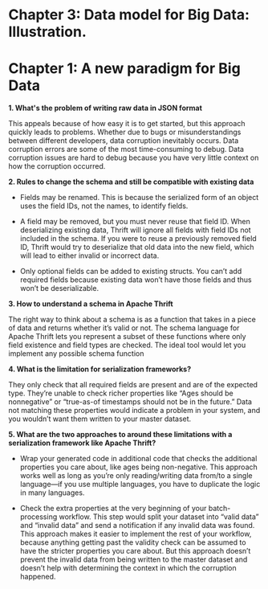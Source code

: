 # Chapter 3: Data model for Big Data: Illustration.
# Chapter 1: A new paradigm for Big Data


**1. What's the problem of writing raw data in JSON format**

This appeals because of how easy it is to get started, but this approach quickly leads to problems. Whether due to bugs or 
misunderstandings between different developers, data corruption inevitably occurs. Data corruption errors are some of the most
time-consuming to debug. Data corruption issues are hard to debug because you have very little context on how the corruption occurred.


**2. Rules to change the schema and still be compatible with existing data**

* Fields may be renamed. This is because the serialized form of an object uses the field IDs, not the names, to identify fields.

* A  field may be removed, but you must never reuse that field ID. When deserializing existing data, Thrift will ignore all fields 
with field IDs not included in the schema. If you were to reuse a previously removed field ID, Thrift would try to deserialize that 
old data into the new field, which will lead to either invalid or incorrect data.

* Only optional fields can be added to existing structs. You can’t add required fields because existing data won’t have those fields
and thus won’t be deserializable.


**3. How to understand a schema in Apache Thrift**

The right way to think about a schema is as a function that takes in a piece of data and returns whether it’s valid or not. 
The schema language for Apache Thrift lets you represent a subset of these functions where only field existence and field types 
are checked. The ideal tool would let you implement any possible schema function


**4. What is the limitation for serialization frameworks?**

They only check that all required fields are present and are of the expected type. They’re unable to check richer properties 
like “Ages should be nonnegative” or “true-as-of timestamps should not be in the future.” Data not matching these properties 
would indicate a problem in your system, and you wouldn’t want them written to your master dataset.


**5. What are the two approaches to around these limitations with a serialization framework like Apache Thrift?**

* Wrap your generated code in additional code that checks the additional properties you care
about, like ages being non-negative. This approach works well as long as you’re only
reading/writing data from/to a single language—if you use multiple languages,
you have to duplicate the logic in many languages.

* Check the extra properties at the very beginning of your batch-processing workflow. This
step would split your dataset into “valid data” and “invalid data” and send a notification
if any invalid data was found. This approach makes it easier to implement
the rest of your workflow, because anything getting past the validity check
can be assumed to have the stricter properties you care about. But this approach
doesn’t prevent the invalid data from being written to the master dataset and
doesn’t help with determining the context in which the corruption happened.




